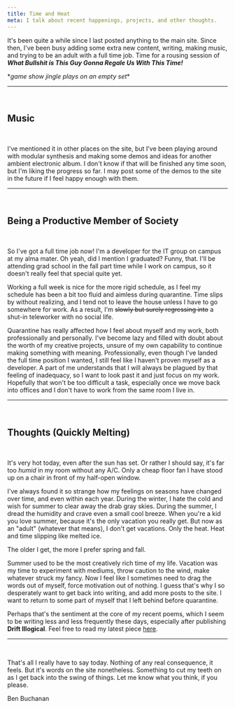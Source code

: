 ```yaml
---
title: Time and Heat
meta: I talk about recent happenings, projects, and other thoughts.
---
```


It's been quite a while since I last posted anything to the main site. Since then, I've been busy adding some extra new content, writing, making music, and trying to be an adult with a full time job. Time for a rousing session of ___What Bullshit is This Guy Gonna Regale Us With This Time!___
<br>

\**game show jingle plays on an empty set*\*
<br>

---
<br>

## Music
<br>

I've mentioned it in other places on the site, but I've been playing around with modular synthesis and making some demos and ideas for another ambient electronic album. I don't know if that will be finished any time soon, but I'm liking the progress so far. I may post some of the demos to the site in the future if I feel happy enough with them.
<br>

---
<br>

## Being a Productive Member of Society
<br>

So I've got a full time job now! I'm a developer for the IT group on campus at my alma mater. Oh yeah, did I mention I graduated? Funny, that. I'll be attending grad school in the fall part time while I work on campus, so it doesn't really feel that special quite yet.
<br>

Working a full week is nice for the more rigid schedule, as I feel my schedule has been a bit too fluid and aimless during quarantine. Time slips by without realizing, and I tend not to leave the house unless I have to go somewhere for work. As a result, I'm ~~slowly but surely regressing into~~ a shut-in teleworker with no social life.
<br>

Quarantine has really affected how I feel about myself and my work, both professionally and personally. I've become lazy and filled with doubt about the worth of my creative projects, unsure of my own capability to continue making something with meaning. Professionally, even though I've landed the full time position I wanted, I still feel like I haven't proven myself as a developer. A part of me understands that I will always be plagued by that feeling of inadequacy, so I want to look past it and just focus on my work. Hopefully that won't be too difficult a task, especially once we move back into offices and I don't have to work from the same room I live in.
<br>

---
<br>

## Thoughts (Quickly Melting)
<br>

It's very hot today, even after the sun has set. Or rather I should say, it's far too _humid_ in my room without any A/C. Only a cheap floor fan I have stood up on a chair in front of my half-open window.
<br>

I've always found it so strange how my feelings on seasons have changed over time, and even within each year. During the winter, I hate the cold and wish for summer to clear away the drab gray skies. During the summer, I dread the humidity and crave even a small cool breeze. When you're a kid you love summer, because it's the only vacation you really get. But now as an "adult" (whatever that means), I don't get vacations. Only the heat. Heat and time slipping like melted ice.
<br>

The older I get, the more I prefer spring and fall.
<br>

Summer used to be the most creatively rich time of my life. Vacation was my time to experiment with mediums, throw caution to the wind, make whatever struck my fancy. Now I feel like I sometimes need to drag the words out of myself, force motivation out of nothing. I guess that's why I so desperately want to get back into writing, and add more posts to the site. I want to return to some part of myself that I left behind before quarantine.
<br>

Perhaps that's the sentiment at the core of my recent poems, which I seem to be writing less and less frequently these days, especially after publishing __Drift Illogical__. Feel free to read my latest piece [here](/writing/poetry/2021/06/27/All-Ive-Left-Is-All-I-Have).
<br>

---
<br>

That's all I really have to say today. Nothing of any real consequence, it feels. But it's words on the site nonetheless. Something to cut my teeth on as I get back into the swing of things. Let me know what you think, if you please.
<br>

<div class="attrib">
Ben Buchanan
</div>
